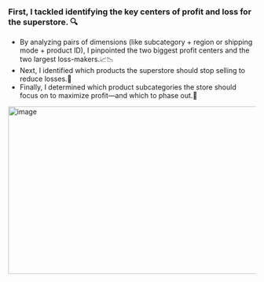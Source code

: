 ### First, I tackled identifying the key centers of profit and loss for the superstore. 🔍
- By analyzing pairs of dimensions (like subcategory + region or shipping mode + product ID), I pinpointed the two biggest profit centers and the two largest loss-makers.📈📉
- Next, I identified which products the superstore should stop selling to reduce losses.🚫
- Finally, I determined which product subcategories the store should focus on to maximize profit—and which to phase out.🎯
<img width="601" height="341" alt="image" src="https://github.com/user-attachments/assets/7f239cb9-0029-4957-82ff-4e4b6a8eacd0" />
